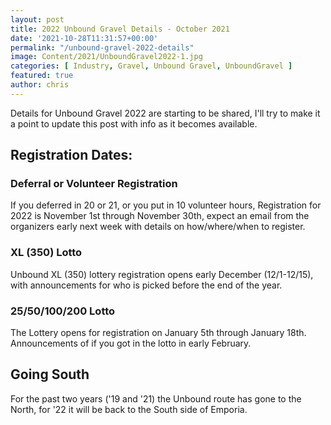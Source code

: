 ```yaml
---
layout: post
title: 2022 Unbound Gravel Details - October 2021
date: '2021-10-28T11:31:57+00:00'
permalink: "/unbound-gravel-2022-details"
image: Content/2021/UnboundGravel2022-1.jpg
categories: [ Industry, Gravel, Unbound Gravel, UnboundGravel ]
featured: true
author: chris
---
```


Details for Unbound Gravel 2022 are starting to be shared, I'll try to make it a point to update this post with info as it becomes available.


## Registration Dates:

### Deferral or Volunteer Registration
If you deferred in 20 or 21, or you put in 10 volunteer hours, Registration for 2022 is November 1st through November 30th, expect an email from the organizers early next week with details on how/where/when to register.

### XL (350) Lotto
Unbound XL (350) lottery registration opens early December (12/1-12/15), with announcements for who is picked before the end of the year.

### 25/50/100/200 Lotto
The Lottery opens for registration on January 5th through January 18th. Announcements of if you got in the lotto in early February.


## Going South
For the past two years ('19 and '21) the Unbound route has gone to the North, for '22 it will be back to the South side of Emporia.